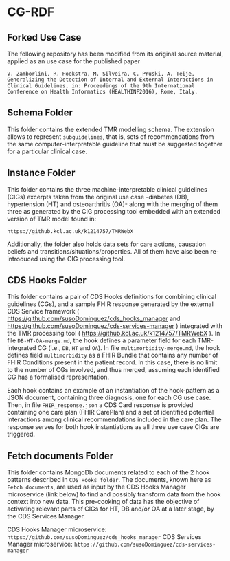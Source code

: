 # CG-RDF

## Forked Use Case 

The following repository has been modified from its original source material, applied as an use case for the published paper

```
V. Zamborlini, R. Hoekstra, M. Silveira, C. Pruski, A. Teije, Generalizing the Detection of Internal and External Interactions in Clinical Guidelines, in: Proceedings of the 9th International Conference on Health Informatics (HEALTHINF2016), Rome, Italy.

```

## Schema Folder

This folder contains the extended TMR modelling schema. The extension allows to represent `subguidelines`, that is, sets of recommendations from the same computer-interpretable guideline that must be suggested together for a particular clinical case.

## Instance Folder

This folder contains the three machine-interpretable clinical guidelines (CIGs) excerpts taken from the original use case -diabetes (DB), hypertension (HT) and osteoarthritis (OA)- along with the merging of them three as generated by the CIG processing tool embedded with an extended version of TMR model found in:
```
https://github.kcl.ac.uk/k1214757/TMRWebX

```
Additionally, the folder also holds data sets for care actions, causation beliefs and transitions/situations/properties. All of them have also been re-introduced using the CIG processing tool.



## CDS Hooks Folder
This folder contains a pair of CDS Hooks definitions for combining clinical guidelines (CGs), and a sample FHIR response generated by the external CDS Service framework ( https://github.com/susoDominguez/cds_hooks_manager and https://github.com/susoDominguez/cds-services-manager ) integrated with the TMR processing tool ( https://github.kcl.ac.uk/k1214757/TMRWebX ).
In file `DB-HT-OA-merge.md`, the hook defines a parameter field for each TMR-integrated CG (i.e., `DB`, `HT` and `OA`).
In file `multimorbidity-merge.md`, the hook defines field `multimorbidity` as a FHIR Bundle that contains any number of FHIR Conditions present in the patient record. In this case, there is no limit to the number of CGs involved, and thus merged, assuming each identified CG has a formalised representation.

Each hook contains an example of an instantiation of the hook-pattern as a JSON document, containing three diagnosis, one for each CG use case. Then, in file `FHIR_response.json` a CDS Card response is provided containing one care plan (FHIR CarePlan) and a set of identified potential interactions among clinical recommendations included in the care plan. The response serves for both hook instantiations as all three use case CIGs are triggered.

## Fetch documents Folder
This folder contains MongoDb documents related to each of the 2 hook patterns described in `CDS Hooks folder`. The documents, known here as `Fetch documents`, are used as input by the CDS Hooks Manager microservice (link below) to find and possibly transform data from the hook context into new data. This pre-cooking of data has the objective of activating relevant parts of CIGs for HT, DB and/or OA at a later stage, by the CDS Services Manager.

CDS Hooks Manager microservice:
`
https://github.com/susoDominguez/cds_hooks_manager
`
CDS Services Manager microservice:
`
https://github.com/susoDominguez/cds-services-manager
`
